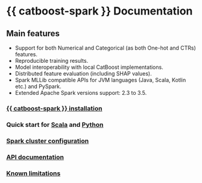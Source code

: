 # {{ catboost-spark }} Documentation

Main features
-------------

* Support for both Numerical and Categorical (as both One-hot and CTRs) features.
* Reproducible training results.
* Model interoperability with local CatBoost implementations.
* Distributed feature evaluation (including SHAP values).
* Spark MLLib compatible APIs for JVM languages (Java, Scala, Kotlin etc.) and PySpark.
* Extended Apache Spark versions support: 2.3 to 3.5.


### [{{ catboost-spark }} installation](spark-installation.md)
### Quick start for [Scala](spark-quickstart-scala.md) and [Python](spark-quickstart-python.md)
### [Spark cluster configuration](spark-cluster-configuration.md)
### [API documentation](spark-api-documentation.md)
### [Known limitations](spark-known-limitations.md)

